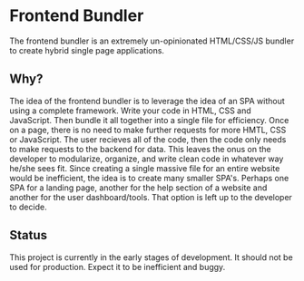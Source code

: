 # Frontend Bundler

The frontend bundler is an extremely un-opinionated HTML/CSS/JS bundler to create hybrid single page applications.

## Why?

The idea of the frontend bundler is to leverage the idea of an SPA without using a complete framework. Write your code in HTML, CSS and JavaScript. Then bundle it all together into a single file for efficiency. Once on a page, there is no need to make further requests for more HMTL, CSS or JavaScript. The user recieves all of the code, then the code only needs to make requests to the backend for data. This leaves the onus on the developer to modularize, organize, and write clean code in whatever way he/she sees fit.
Since creating a single massive file for an entire website would be inefficient, the idea is to create many smaller SPA's. Perhaps one SPA for a landing page, another for the help section of a website and another for the user dashboard/tools. That option is left up to the developer to decide.

## Status

This project is currently in the early stages of development. It should not be used for production. Expect it to be inefficient and buggy.